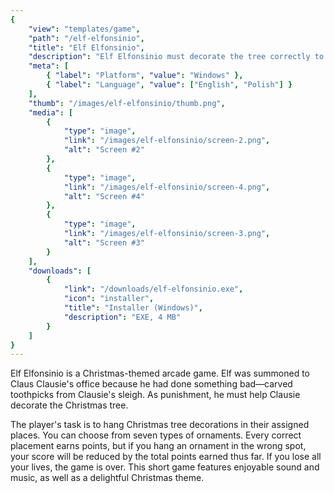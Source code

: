 ```yaml
---
{
    "view": "templates/game",
    "path": "/elf-elfonsinio",
    "title": "Elf Elfonsinio",
    "description": "Elf Elfonsinio must decorate the tree correctly to make up for his mischief. Select ornaments, place them right, and score big in this festive arcade game!",
    "meta": [
        { "label": "Platform", "value": "Windows" },
        { "label": "Language", "value": ["English", "Polish"] }
    ],
    "thumb": "/images/elf-elfonsinio/thumb.png",
    "media": [
        {
            "type": "image",
            "link": "/images/elf-elfonsinio/screen-2.png",
            "alt": "Screen #2"
        },
        {
            "type": "image",
            "link": "/images/elf-elfonsinio/screen-4.png",
            "alt": "Screen #4"
        },
        {
            "type": "image",
            "link": "/images/elf-elfonsinio/screen-3.png",
            "alt": "Screen #3"
        }
    ],
    "downloads": [
        {
            "link": "/downloads/elf-elfonsinio.exe",
            "icon": "installer",
            "title": "Installer (Windows)",
            "description": "EXE, 4 MB"
        }
    ]
}
---
```


Elf Elfonsinio is a Christmas-themed arcade game. Elf was summoned to Claus Clausie's office because he had done something bad—carved toothpicks from Clausie's sleigh. As punishment, he must help Clausie decorate the Christmas tree.

The player's task is to hang Christmas tree decorations in their assigned places. You can choose from seven types of ornaments. Every correct placement earns points, but if you hang an ornament in the wrong spot, your score will be reduced by the total points earned thus far. If you lose all your lives, the game is over. This short game features enjoyable sound and music, as well as a delightful Christmas theme.
